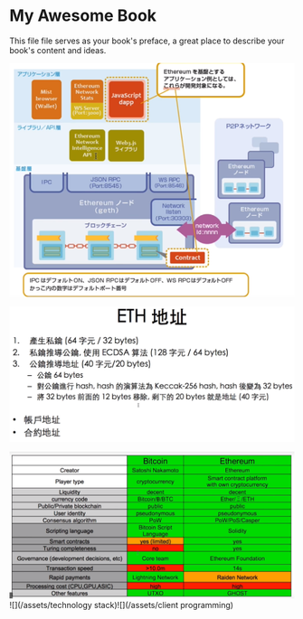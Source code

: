 # My Awesome Book

This file file serves as your book's preface, a great place to describe your book's content and ideas.



![](/assets/eth-infrastructure)

![](/assets/KeyComparison)

![](/assets/1)![](/assets/technology stack)![](/assets/client programming)

